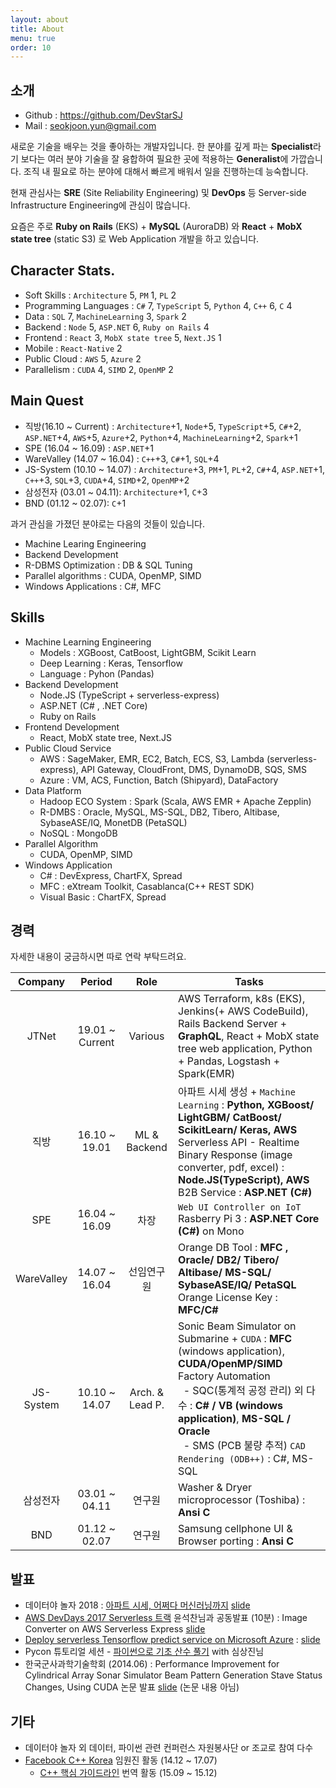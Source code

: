 ```yaml
---
layout: about
title: About
menu: true
order: 10
---
```


## 소개 
- Github : <https://github.com/DevStarSJ>
- Mail : seokjoon.yun@gmail.com

새로운 기술을 배우는 것을 좋아하는 개발자입니다.
한 분야를 깊게 파는 **Specialist**라기 보다는 여러 분야 기술을 잘 융합하여 필요한 곳에 적용하는 **Generalist**에 가깝습니다.
조직 내 필요로 하는 분야에 대해서 빠르게 배워서 일을 진행하는데 능숙합니다. 

현재 관심사는 **SRE** (Site Reliability Engineering) 및 **DevOps** 등 Server-side Infrastructure Engineering에 관심이 많습니다.

요즘은 주로 **Ruby on Rails** (EKS) + **MySQL** (AuroraDB) 와 **React** + **MobX state tree** (static S3) 로 Web Application 개발을 하고 있습니다.

## Character Stats.
- Soft Skills : `Architecture` 5, `PM` 1, `PL` 2
- Programming Languages : `C#` 7, `TypeScript` 5, `Python` 4, `C++` 6, `C` 4
- Data : `SQL` 7, `MachineLearning` 3, `Spark` 2
- Backend : `Node` 5, `ASP.NET` 6, `Ruby on Rails` 4
- Frontend : `React` 3, `MobX state tree` 5, `Next.JS` 1
- Mobile : `React-Native` 2
- Public Cloud : `AWS` 5, `Azure` 2
- Parallelism : `CUDA` 4, `SIMD` 2, `OpenMP` 2

## Main Quest

- 직방(16.10 ~ Current) : `Architecture`+1, `Node`+5, `TypeScript`+5, `C#`+2, `ASP.NET`+4, `AWS`+5, `Azure`+2, `Python`+4, `MachineLearning`+2, `Spark`+1
- SPE (16.04 ~ 16.09) : `ASP.NET`+1
- WareValley (14.07 ~ 16.04) : `C++`+3, `C#`+1, `SQL`+4
- JS-System (10.10 ~ 14.07) : `Architecture`+3, `PM`+1, `PL`+2, `C#`+4, `ASP.NET`+1, `C++`+3, `SQL`+3, `CUDA`+4, `SIMD`+2, `OpenMP`+2
- 삼성전자 (03.01 ~ 04.11): `Architecture`+1, `C`+3
- BND (01.12 ~ 02.07): `C`+1

과거 관심을 가졌던 분야로는 다음의 것들이 있습니다.

- Machine Learing Engineering
- Backend Development
- R-DBMS Optimization : DB & SQL Tuning
- Parallel algorithms : CUDA, OpenMP, SIMD
- Windows Applications : C#, MFC 

## Skills

- Machine Learning Engineering
  - Models : XGBoost, CatBoost, LightGBM, Scikit Learn
  - Deep Learning : Keras, Tensorflow
  - Language : Pyhon (Pandas)
- Backend Development
  - Node.JS (TypeScript + serverless-express)
  - ASP.NET (C# , .NET Core)
  - Ruby on Rails
- Frontend Development
  - React, MobX state tree, Next.JS
- Public Cloud Service
  - AWS : SageMaker, EMR, EC2, Batch, ECS, S3, Lambda (serverless-express), API Gateway, CloudFront, DMS, DynamoDB, SQS, SMS 
  - Azure : VM, ACS, Function, Batch (Shipyard), DataFactory
- Data Platform
  - Hadoop ECO System : Spark (Scala, AWS EMR + Apache Zepplin)
  - R-DMBS : Oracle, MySQL, MS-SQL, DB2, Tibero, Altibase, SybaseASE/IQ, MonetDB (PetaSQL)
  - NoSQL : MongoDB
- Parallel Algorithm
  - CUDA, OpenMP, SIMD
- Windows Application
  - C# : DevExpress, ChartFX, Spread
  - MFC : eXtream Toolkit, Casablanca(C++ REST SDK)
  - Visual Basic : ChartFX, Spread

## 경력

자세한 내용이 궁금하시면 따로 연락 부탁드려요.

| Company | Period | Role | Tasks |
|:---:|:---:|:---:|---|
| JTNet | 19.01 ~ Current | Various | AWS Terraform, k8s (EKS), Jenkins(+ AWS CodeBuild), Rails Backend Server + **GraphQL**, React + MobX state tree web application, Python + Pandas, Logstash + Spark(EMR) |
| 직방 | 16.10 ~ 19.01 | ML & Backend | 아파트 시세 생성 + `Machine Learning` : **Python, XGBoost/ LightGBM/ CatBoost/ ScikitLearn/ Keras, AWS** <br> Serverless API - Realtime Binary Response (image converter, pdf, excel) : **Node.JS(TypeScript), AWS** <br> B2B Service : **ASP.NET (C#)** |
| SPE | 16.04 ~ 16.09 | 차장 | `Web UI Controller on IoT` Rasberry Pi 3 : **ASP.NET Core (C#)** on Mono |
| WareValley | 14.07 ~ 16.04 | 선임연구원 | Orange DB Tool : **MFC , Oracle/ DB2/ Tibero/ Altibase/ MS-SQL/ SybaseASE/IQ/ PetaSQL** <br> Orange License Key : **MFC/C#** |
| JS-System | 10.10 ~ 14.07 | Arch. & Lead P. | Sonic Beam Simulator on Submarine + `CUDA` : **MFC** (windows application), **CUDA/OpenMP/SIMD** <br> Factory Automation <br>&nbsp;&nbsp;- SQC(통계적 공정 관리) 외 다수 : **C# / VB (windows application)**, **MS-SQL / Oracle** <br>&nbsp;&nbsp;- SMS (PCB 불량 추적) `CAD Rendering (ODB++)` : C#, MS-SQL |
| 삼성전자 | 03.01 ~ 04.11 | 연구원 | Washer & Dryer microprocessor (Toshiba) : **Ansi C** |
| BND |01.12 ~ 02.07 | 연구원 | Samsung cellphone UI & Browser porting : **Ansi C** |

## 발표

- 데이터야 놀자 2018 : [아파트 시세, 어쩌다 머신러닝까지](https://datayanolja.github.io/speakers/seokjoonyun.html) [slide](https://www.slideshare.net/seokjoonyun9/ss-119941642)
- [AWS DevDays 2017 Serverless 트랙](https://aws.amazon.com/ko/events/devday-seoul/serverless_IoT/#serverless) 윤석찬님과 공동발표 (10분) : Image Converter on AWS Serverless Express [slide](https://www.slideshare.net/seokjoonyun9/aws-dev-day-seoul-2017-buliding-serverless-web-app-image-converter)
- [Deploy serverless Tensorflow predict service on Microsoft Azure](https://onoffmix.com/event/110570) : [slide](https://devstarsj.github.io/cloud/2017/07/27/AzureFunction.TensorflowPredict)
- Pycon 튜토리얼 세션 - [파이썬으로 기초 산수 풀기](https://www.pycon.kr/2016apac/program/tutorial/7) with 심상진님
- 한국군사과학기술학회 (2014.06) : Performance Improvement for Cylindrical Array Sonar Simulator Beam Pattern Generation Stave Status Changes, Using CUDA 논문 발표
[slide](https://www.slideshare.net/seokjoonyun9/cuda-33834381) (논문 내용 아님)

## 기타

- 데이터야 놀자 외 데이터, 파이썬 관련 컨퍼런스 자원봉사단 or 조교로 참여 다수
- [Facebook C++ Korea](https://www.facebook.com/groups/cppkorea) 임원진 활동 (14.12 ~ 17.07)
  - [C++ 핵심 가이드라인](https://github.com/CppKorea/CppCoreGuidelines) 번역 활동 (15.09 ~ 15.12)
